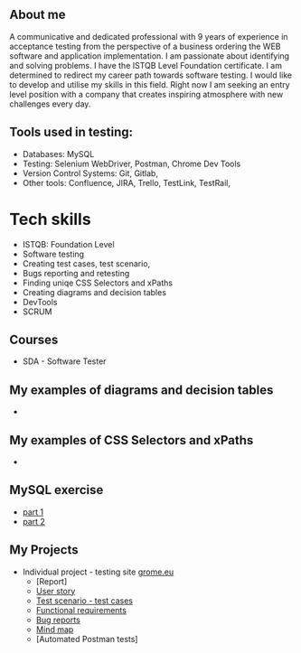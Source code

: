 ## About me

 A communicative and dedicated professional with 9 years of experience in acceptance testing from the perspective of a business ordering the WEB software and application implementation. I am passionate about identifying and solving problems. I have the ISTQB Level Foundation certificate. I am determined to redirect my career path towards software testing. I would like to develop and utilise my skills in this field. Right now I am seeking an entry level position with a company that creates inspiring atmosphere with new challenges every day.

## Tools used in testing:

* Databases: MySQL
* Testing: Selenium WebDriver, Postman, Chrome Dev Tools
* Version Control Systems: Git, Gitlab,
* Other tools: Confluence, JIRA, Trello, TestLink, TestRail,

# Tech skills

  - ISTQB: Foundation Level 
  - Software testing
  - Creating test cases, test scenario,
  - Bugs reporting and retesting
  - Finding uniqe CSS Selectors and xPaths
  - Creating diagrams and decision tables
  - DevTools
  - SCRUM
  
## Courses 

* SDA - Software Tester

## My examples of diagrams and decision tables
  - 
## My examples of CSS Selectors and xPaths
  - 
## MySQL exercise 
  - [part 1](https://github.com/jmiastkowska/SQL)
  - [part 2](https://github.com/jmiastkowska/zadania-z-sql)

## My Projects

  - Individual project - testing site [grome.eu](https://pl.grome.eu/)
     - [Report]
     - [User story](https://drive.google.com/file/d/1AdN97VOgD-912e2xFLkS4KD_mkI2Ado4/view?usp=sharing)
     - [Test scenario - test cases](https://drive.google.com/file/d/1HzPBOY51j6-K1U1gfZNy2ATSn2mb0Yx3/view?usp=sharing)
     - [Functional requirements](https://drive.google.com/file/d/1QbTARGtTAuzuhvdU48H7lO4cFi8Ao0TL/view?usp=sharing)
     - [Bug reports](https://github.com/jmiastkowska/Portfolio/blob/master/grome%20zgloszenia%20bledow.pdf)
     - [Mind map](https://github.com/jmiastkowska/Portfolio/blob/zalaczniki/grome%20Mind%20Map.pdf)
     - [Automated Postman tests]
